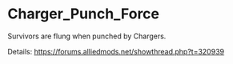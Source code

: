 # Charger_Punch_Force
Survivors are flung when punched by Chargers.

Details: https://forums.alliedmods.net/showthread.php?t=320939
